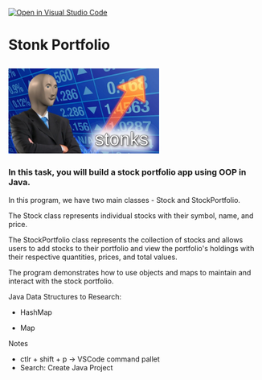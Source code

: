 [![Open in Visual Studio Code](https://classroom.github.com/assets/open-in-vscode-718a45dd9cf7e7f842a935f5ebbe5719a5e09af4491e668f4dbf3b35d5cca122.svg)](https://classroom.github.com/online_ide?assignment_repo_id=11489303&assignment_repo_type=AssignmentRepo)
# Stonk Portfolio

## <img src="assets/stonks.jpg" width="300">

### In this task, you will build a stock portfolio app using OOP in Java.


In this program, we have two main classes - Stock and StockPortfolio. 

The Stock class represents individual stocks with their symbol, name, and price. 

The StockPortfolio class represents the collection of stocks and allows users to add stocks to their portfolio and view the portfolio's holdings with their respective quantities, prices, and total values. 

The program demonstrates how to use objects and maps to maintain and interact with the stock portfolio.

Java Data Structures to Research:

- HashMap

- Map


Notes
- ctlr + shift + p -> VSCode command pallet
- Search: Create Java Project